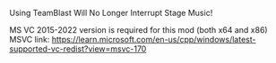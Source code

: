 Using TeamBlast Will No Longer Interrupt Stage Music!

MS VC 2015-2022 version is required for this mod (both x64 and x86)
MSVC link: https://learn.microsoft.com/en-us/cpp/windows/latest-supported-vc-redist?view=msvc-170
